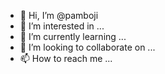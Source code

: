 - 👋 Hi, I’m @pamboji
- 👀 I’m interested in ...
- 🌱 I’m currently learning ...
- 💞️ I’m looking to collaborate on ...
- 📫 How to reach me ...

<!---
pamboji/pamboji is a ✨ special ✨ repository because its `README.md` (this file) appears on your GitHub profile.
You can click the Preview link to take a look at your changes.
--->
